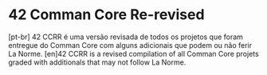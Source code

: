 # 42 Comman Core Re-revised

[pt-br] 42 CCRR é uma versão revisada de todos os projetos que foram entregue do Comman Core com alguns adicionais que podem ou não ferir La Norme.
[en]42 CCRR is a revised compilation of all Comman Core projets graded with additionals that may not follow La Norme.
